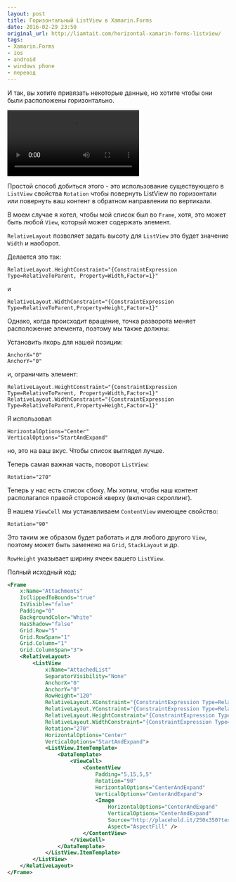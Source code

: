 ```yaml
---
layout: post
title: Горизонтальный ListView в Xamarin.Forms
date: 2016-02-29 23:50
original_url: http://liamtait.com/horizontal-xamarin-forms-listview/
tags:
- Xamarin.Forms
- ios
- android
- windows phone
- перевод
---
```


И так, вы хотите привязать некоторые данные, но хотите чтобы они были расположены горизонтально.

<video autoplay loop><source id="webmSource" src="https://zippy.gfycat.com/DefiantOffensiveDodo.webm" type="video/webm"><source id="mp4Source" src="https://zippy.gfycat.com/DefiantOffensiveDodo.mp4" type="video/mp4">
    Sorry, your browser doesn't support HTML5 video.
</video>

Простой способ добиться этого - это использование существующего в `ListView` свойства `Rotation` чтобы повернуть ListView по горизонтали или повернуть ваш контент в обратном направлении по вертикали.

В моем случае я хотел, чтобы мой список был во `Frame`, хотя, это может быть любой `View`, который может содержать элемент.

`RelativeLayout` позволяет задать высоту для `ListView` это будет значение `Width` и наоборот.

Делается это так:
```
RelativeLayout.HeightConstraint="{ConstraintExpression Type=RelativeToParent, Property=Width,Factor=1}"
```

и
```
RelativeLayout.WidthConstraint="{ConstraintExpression Type=RelativeToParent,Property=Height,Factor=1}"
```

Однако, когда происходит вращение, точка разворота меняет расположение элемента, поэтому мы также должны:

Установить якорь для нашей позиции:
```
AnchorX="0"
AnchorY="0"
```

и, ограничить элемент:
```
RelativeLayout.HeightConstraint="{ConstraintExpression Type=RelativeToParent, Property=Width,Factor=1}"
RelativeLayout.WidthConstraint="{ConstraintExpression Type=RelativeToParent,Property=Height,Factor=1}"
```

Я использовал
```
HorizontalOptions="Center"
VerticalOptions="StartAndExpand"
```

но, это на ваш вкус. Чтобы список выглядел лучше.

Теперь самая важная часть, поворот `ListView`:
```
Rotation="270"
```

Теперь у нас есть список cбоку. Мы хотим, чтобы наш контент располагался правой стороной кверху (включая скроллинг).

В нашем `ViewCell` мы устанавливаем `ContentView` имеющее свойство:
```
Rotation="90"
```

Это таким же образом будет работать и для любого другого `View`, поэтому может быть заменено на `Grid`, `StackLayout` и др.

`RowHeight` указывает ширину ячеек вашего `ListView`.

Полный исходный код:

```xml
<Frame
	x:Name="Attachments"
	IsClippedToBounds="true"
	IsVisible="false"
	Padding="0"
	BackgroundColor="White"
	HasShadow="false"
	Grid.Row="5"
	Grid.RowSpan="1"
	Grid.Column="1"
	Grid.ColumnSpan="3">
	<RelativeLayout>
		<ListView
			x:Name="AttachedList"
			SeparatorVisibility="None"
			AnchorX="0"
			AnchorY="0"
			RowHeight="120"
			RelativeLayout.XConstraint="{ConstraintExpression Type=RelativeToParent, Property=Width,Factor=0}"
			RelativeLayout.YConstraint="{ConstraintExpression Type=RelativeToParent, Property=Height,Factor=1}"
			RelativeLayout.HeightConstraint="{ConstraintExpression Type=RelativeToParent, Property=Width,Factor=1}"
			RelativeLayout.WidthConstraint="{ConstraintExpression Type=RelativeToParent,Property=Height,Factor=1}"
			Rotation="270"
			HorizontalOptions="Center"
			VerticalOptions="StartAndExpand">
			<ListView.ItemTemplate>
				<DataTemplate>
					<ViewCell>
						<ContentView
							Padding="5,15,5,5"
							Rotation="90"
							HorizontalOptions="CenterAndExpand"
							VerticalOptions="CenterAndExpand">
							<Image
								HorizontalOptions="CenterAndExpand"
								VerticalOptions="CenterAndExpand"
								Source="http://placehold.it/250x350?text=PlaceholderPic"
								Aspect="AspectFill" />
						</ContentView>
					</ViewCell>
				</DataTemplate>
			</ListView.ItemTemplate>
		</ListView>
	</RelativeLayout>
</Frame>
```
